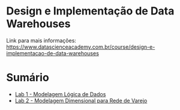 # Design e Implementação de Data Warehouses

Link para mais informações: https://www.datascienceacademy.com.br/course/design-e-implementacao-de-data-warehouses

# Sumário

- [Lab 1 - Modelagem Lógica de Dados](https://github.com/jeantozzi/engenharia-de-dados_DSA/tree/main/Design%20e%20Implementa%C3%A7%C3%A3o%20de%20Data%20Warehouses/Lab%201%20-%20Modelagem%20L%C3%B3gica%20de%20Dados) 
- [Lab 2 - Modelagem Dimensional para Rede de Varejo](https://github.com/jeantozzi/engenharia-de-dados_DSA/tree/main/Design%20e%20Implementa%C3%A7%C3%A3o%20de%20Data%20Warehouses/Lab%202%20-%20Modelagem%20Dimensional%20para%20Rede%20de%20Varejo)
